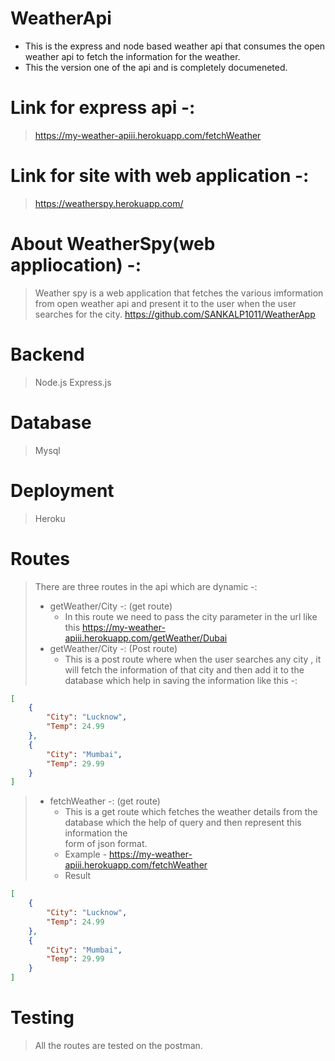 # WeatherApi
 - This is the express and node based weather api that consumes the open weather api to fetch the information for the weather.
 - This the version one of the api and is completely documeneted.

# Link for express api -:
 > https://my-weather-apiii.herokuapp.com/fetchWeather

# Link for site with web application -:
 > https://weatherspy.herokuapp.com/

# About WeatherSpy(web appliocation) -:
 > Weather spy is a web application that fetches the various imformation from open weather api and present it to the user when the user searches for the city.
 >https://github.com/SANKALP1011/WeatherApp

# Backend
> Node.js
> Express.js

# Database
> Mysql

# Deployment
> Heroku

# Routes
> There are three routes in the api which are dynamic -:
>  - getWeather/City -: (get route)
>    - In this route we need to pass the city parameter in the url like this https://my-weather-apiii.herokuapp.com/getWeather/Dubai
>  - getWeather/City -: (Post route)
>    - This is a post route where when the user searches any city , it will fetch the information of that city and then add it to the database 
>      which help in saving the information like this -:
```json
[
    {
        "City": "Lucknow",
        "Temp": 24.99
    },
    {
        "City": "Mumbai",
        "Temp": 29.99
    }
]
```
>  - fetchWeather -: (get route)
>    - This is a get route which fetches the weather details from the database which the help of query and then represent this information the              
       form of json format.
>     - Example - https://my-weather-apiii.herokuapp.com/fetchWeather
>    - Result
```json
[
    {
        "City": "Lucknow",
        "Temp": 24.99
    },
    {
        "City": "Mumbai",
        "Temp": 29.99
    }
]
```

# Testing 
 > All the routes are tested on the postman.
